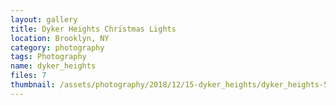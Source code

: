 ```yaml
---
layout: gallery
title: Dyker Heights Christmas Lights
location: Brooklyn, NY
category: photography
tags: Photography
name: dyker_heights
files: 7
thumbnail: /assets/photography/2018/12/15-dyker_heights/dyker_heights-5.jpg
---
```

